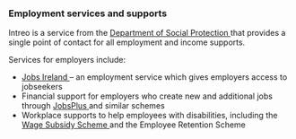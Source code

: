 ###  Employment services and supports

Intreo is a service from the [ Department of Social Protection
](http://www.welfare.ie/en/Pages/Intreo_home.aspx) that provides a single
point of contact for all employment and income supports.

Services for employers include:

  * [ Jobs Ireland ](https://www.jobsireland.ie/) – an employment service which gives employers access to jobseekers 
  * Financial support for employers who create new and additional jobs through [ JobsPlus ](/en/employment/unemployment-and-redundancy/employment-support-schemes/jobsplus/) and similar schemes 
  * Workplace supports to help employees with disabilities, including the [ Wage Subsidy Scheme ](/en/employment/employment-and-disability/wage-subsidy-scheme-for-people-with-disabilities/) and the  Employee Retention Scheme 
